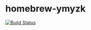 # homebrew-ymyzk

[![Build Status](https://travis-ci.org/ymyzk/homebrew-ymyzk.svg?branch=master)](https://travis-ci.org/ymyzk/homebrew-ymyzk)
